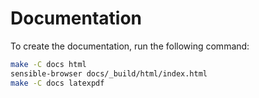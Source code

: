 # Documentation

To create the documentation, run the following command:

```bash
make -C docs html
sensible-browser docs/_build/html/index.html
make -C docs latexpdf
```
